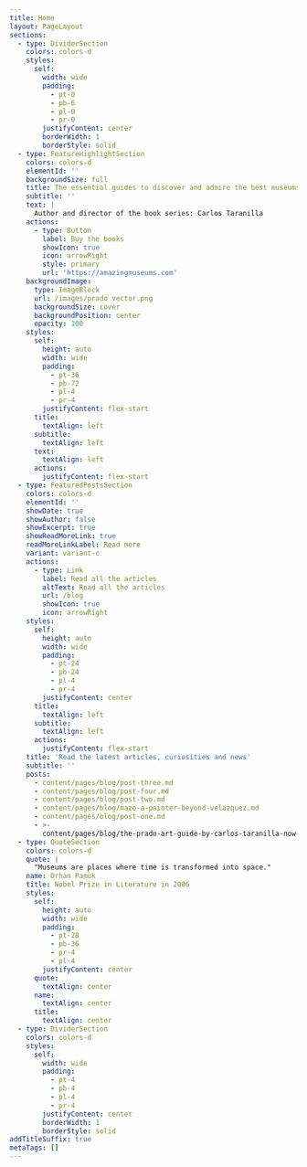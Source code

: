 ```yaml
---
title: Home
layout: PageLayout
sections:
  - type: DividerSection
    colors: colors-d
    styles:
      self:
        width: wide
        padding:
          - pt-0
          - pb-6
          - pl-0
          - pr-0
        justifyContent: center
        borderWidth: 1
        borderStyle: solid
  - type: FeatureHighlightSection
    colors: colors-d
    elementId: ''
    backgroundSize: full
    title: The essential guides to discover and admire the best museums in the world
    subtitle: ''
    text: |
      Author and director of the book series: Carlos Taranilla
    actions:
      - type: Button
        label: Buy the books
        showIcon: true
        icon: arrowRight
        style: primary
        url: 'https://amazingmuseums.com'
    backgroundImage:
      type: ImageBlock
      url: /images/prado vector.png
      backgroundSize: cover
      backgroundPosition: center
      opacity: 100
    styles:
      self:
        height: auto
        width: wide
        padding:
          - pt-36
          - pb-72
          - pl-4
          - pr-4
        justifyContent: flex-start
      title:
        textAlign: left
      subtitle:
        textAlign: left
      text:
        textAlign: left
      actions:
        justifyContent: flex-start
  - type: FeaturedPostsSection
    colors: colors-d
    elementId: ''
    showDate: true
    showAuthor: false
    showExcerpt: true
    showReadMoreLink: true
    readMoreLinkLabel: Read more
    variant: variant-c
    actions:
      - type: Link
        label: Read all the articles
        altText: Read all the articles
        url: /blog
        showIcon: true
        icon: arrowRight
    styles:
      self:
        height: auto
        width: wide
        padding:
          - pt-24
          - pb-24
          - pl-4
          - pr-4
        justifyContent: center
      title:
        textAlign: left
      subtitle:
        textAlign: left
      actions:
        justifyContent: flex-start
    title: 'Read the latest articles, curiosities and news'
    subtitle: ''
    posts:
      - content/pages/blog/post-three.md
      - content/pages/blog/post-four.md
      - content/pages/blog/post-two.md
      - content/pages/blog/mazo-a-painter-beyond-velazquez.md
      - content/pages/blog/post-one.md
      - >-
        content/pages/blog/the-prado-art-guide-by-carlos-taranilla-now-available.md
  - type: QuoteSection
    colors: colors-d
    quote: |
      "Museums are places where time is transformed into space."
    name: Orhan Pamuk
    title: Nobel Prize in Literature in 2006
    styles:
      self:
        height: auto
        width: wide
        padding:
          - pt-28
          - pb-36
          - pr-4
          - pl-4
        justifyContent: center
      quote:
        textAlign: center
      name:
        textAlign: center
      title:
        textAlign: center
  - type: DividerSection
    colors: colors-d
    styles:
      self:
        width: wide
        padding:
          - pt-4
          - pb-4
          - pl-4
          - pr-4
        justifyContent: center
        borderWidth: 1
        borderStyle: solid
addTitleSuffix: true
metaTags: []
---
```

